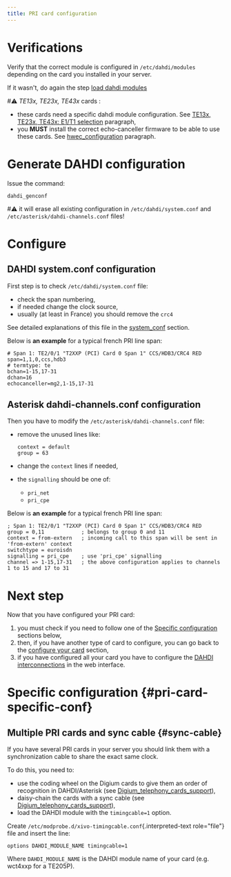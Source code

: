 ```yaml
---
title: PRI card configuration
---
```


Verifications
=============

Verify that the correct module is configured in
`/etc/dahdi/modules` depending on the
card you installed in your server.

If it wasn't, do again the step [load dahdi modules](/uc-doc/administration/hardware/load_modules)

#:warning: *TE13x, TE23x, TE43x* cards :

-   these cards need a specific dahdi module configuration. See
    [TE13x, TE23x, TE43x: E1/T1 selection](/uc-doc/administration/hardware/load_modules#dahdi-linemode-selection) paragraph,
-   you **MUST** install the correct echo-canceller firmware to be able
    to use these cards. See [hwec_configuration](/uc-doc/administration/hardware/echo_canceller) paragraph.

Generate DAHDI configuration
============================

Issue the command:

    dahdi_genconf

#:warning: it will erase all existing configuration in
`/etc/dahdi/system.conf` and
`/etc/asterisk/dahdi-channels.conf` files!

Configure
=========

DAHDI system.conf configuration
-------------------------------

First step is to check `/etc/dahdi/system.conf` file:

-   check the span numbering,
-   if needed change the clock source,
-   usually (at least in France) you should remove the `crc4`

See detailed explanations of this file in the
[system_conf](/uc-doc/administration/hardware/hardware) section.

Below is **an example** for a typical french PRI line span:

    # Span 1: TE2/0/1 "T2XXP (PCI) Card 0 Span 1" CCS/HDB3/CRC4 RED
    span=1,1,0,ccs,hdb3
    # termtype: te
    bchan=1-15,17-31
    dchan=16
    echocanceller=mg2,1-15,17-31

Asterisk dahdi-channels.conf configuration
------------------------------------------

Then you have to modify the
`/etc/asterisk/dahdi-channels.conf` file:

-   remove the unused lines like:

        context = default
        group = 63

-   change the `context` lines if needed,
-   the `signalling` should be one of:
    -   `pri_net`
    -   `pri_cpe`

Below is **an example** for a typical french PRI line span:

    ; Span 1: TE2/0/1 "T2XXP (PCI) Card 0 Span 1" CCS/HDB3/CRC4 RED
    group = 0,11            ; belongs to group 0 and 11
    context = from-extern   ; incoming call to this span will be sent in 'from-extern' context
    switchtype = euroisdn
    signalling = pri_cpe    ; use 'pri_cpe' signalling
    channel => 1-15,17-31   ; the above configuration applies to channels 1 to 15 and 17 to 31

Next step
=========

Now that you have configured your PRI card:

1.  you must check if you need to follow one of the
    [Specific configuration](/uc-doc/administration/hardware/pri_configuration#pri-card-specific-conf) sections
    below,
2.  then, if you have another type of card to configure, you can go back
    to the [configure your card](/uc-doc/administration/hardware/card_configuration) section,
3.  if you have configured all your card you have to configure the
    [DAHDI interconnections](/uc-doc/administration/interconnections/introduction#interco-dahdi-conf) in the web
    interface.

Specific configuration {#pri-card-specific-conf}
======================

Multiple PRI cards and sync cable {#sync-cable}
---------------------------------

If you have several PRI cards in your server you should link them with a
synchronization cable to share the exact same clock.

To do this, you need to:

-   use the coding wheel on the Digium cards to give them an order of
    recognition in DAHDI/Asterisk (see
    [Digium_telephony_cards_support](http://www.digium.com/en/support/telephony-cards)),
-   daisy-chain the cards with a sync cable (see
    [Digium_telephony_cards_support](http://www.digium.com/en/support/telephony-cards)),
-   load the DAHDI module with the `timingcable=1` option.

Create `/etc/modprobe.d/xivo-timingcable.conf`{.interpreted-text
role="file"} file and insert the line:

    options DAHDI_MODULE_NAME timingcable=1

Where `DAHDI_MODULE_NAME` is the DAHDI module name of your card (e.g.
wct4xxp for a TE205P).
